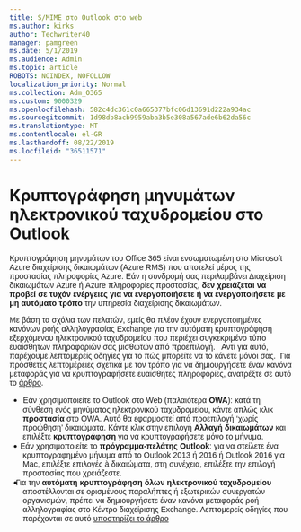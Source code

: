 ```yaml
---
title: S/MIME στο Outlook στο web
ms.author: kirks
author: Techwriter40
manager: pamgreen
ms.date: 5/1/2019
ms.audience: Admin
ms.topic: article
ROBOTS: NOINDEX, NOFOLLOW
localization_priority: Normal
ms.collection: Adm_O365
ms.custom: 9000329
ms.openlocfilehash: 582c4dc361c0a665377bfc06d13691d222a934ac
ms.sourcegitcommit: 1d98db8acb9959aba3b5e308a567ade6b62da56c
ms.translationtype: MT
ms.contentlocale: el-GR
ms.lasthandoff: 08/22/2019
ms.locfileid: "36511571"
---
```

# <a name="encrypt-email-messages-in-outlook"></a>Κρυπτογράφηση μηνυμάτων ηλεκτρονικού ταχυδρομείου στο Outlook

<p><span style="font-size: 10.5pt; font-family: 'Verdana',sans-serif;">Κρυπτογράφηση μηνυμάτων του Office 365 είναι ενσωματωμένη στο Microsoft Azure διαχείρισης δικαιωμάτων (Azure RMS) που αποτελεί μέρος της προστασίας πληροφορίες Azure. Εάν η συνδρομή σας περιλαμβάνει Διαχείριση δικαιωμάτων Azure ή Azure πληροφορίες προστασίας, <strong style="mso-bidi-font-weight: normal;">δεν χρειάζεται να προβεί σε τυχόν ενέργειες για να ενεργοποιήσετε ή να ενεργοποιήσετε με μη αυτόματο τρόπο</strong> την υπηρεσία διαχείρισης δικαιωμάτων.</span></p> <p><span style="font-size: 10.5pt; font-family: 'Verdana',sans-serif;">Με βάση τα σχόλια των πελατών, εμείς θα πλέον έχουν ενεργοποιημένες κανόνων ροής αλληλογραφίας Exchange για την αυτόματη κρυπτογράφηση εξερχόμενου ηλεκτρονικού ταχυδρομείου που περιέχει συγκεκριμένο τύπο ευαίσθητων πληροφοριών σας μισθωτών από προεπιλογή. &nbsp; Αντί για αυτό, παρέχουμε λεπτομερείς οδηγίες για το πώς μπορείτε να το κάνετε μόνοι σας. &nbsp;Για πρόσθετες λεπτομέρειες σχετικά με τον τρόπο για να δημιουργήσετε έναν κανόνα μεταφοράς για να κρυπτογραφήσετε ευαίσθητες πληροφορίες, ανατρέξτε σε αυτό το <a href="https://aka.ms/OmeEtr">άρθρο</a>.</span><u></u><span style="text-decoration: line-through;"></span></p> <ul> <li style="text-indent: -.25in; mso-list: l0 level1 lfo1;"><span style="font-size: 10.5pt; font-family: Symbol; mso-fareast-font-family: Symbol; mso-bidi-font-family: Symbol;"><span style="mso-list: Ignore;">&nbsp;&nbsp; &nbsp; &nbsp; </span> </span> <span style="font-size: 10.5pt; font-family: 'Verdana',sans-serif;">Εάν χρησιμοποιείτε το Outlook στο Web (παλαιότερα <strong style="mso-bidi-font-weight: normal;">OWA</strong>): κατά τη σύνθεση ενός μηνύματος ηλεκτρονικού ταχυδρομείου, κάντε απλώς κλικ <strong>προστασία</strong> στο OWA. Αυτό θα εφαρμοστεί από προεπιλογή &lsquo;χωρίς προώθηση&rsquo; δικαιώματα. Κάντε κλικ στην επιλογή <strong>Αλλαγή δικαιωμάτων</strong> και επιλέξτε <strong>κρυπτογράφηση</strong> για να κρυπτογραφήσετε μόνο το μήνυμα.</span></li> <li style="text-indent: -.25in; mso-list: l0 level1 lfo1;"><span style="font-size: 10.5pt; font-family: 'Verdana',sans-serif;">&nbsp;&nbsp; &nbsp; Εάν χρησιμοποιείτε το <strong style="mso-bidi-font-weight: normal;">πρόγραμμα-πελάτης Outlook</strong>: για να στείλετε ένα κρυπτογραφημένο μήνυμα από το Outlook 2013 ή 2016 ή Outlook 2016 για Mac, επιλέξτε επιλογές &agrave; δικαιώματα, στη συνέχεια, επιλέξτε την επιλογή προστασίας που χρειάζεστε.</span></li> <li style="text-indent: -.25in; mso-list: l0 level1 lfo1;"><span style="font-size: 10.5pt; font-family: 'Verdana',sans-serif;">&nbsp;&nbsp; Για την <strong style="mso-bidi-font-weight: normal;">αυτόματη κρυπτογράφηση όλων ηλεκτρονικού ταχυδρομείου</strong> αποστέλλονται σε ορισμένους παραλήπτες ή εξωτερικών συνεργατών οργανισμών, πρέπει να δημιουργήσετε έναν κανόνα μεταφοράς ροή αλληλογραφίας στο Κέντρο διαχείρισης Exchange. Λεπτομερείς οδηγίες που παρέχονται σε αυτό <span style="color: black;"><a href="https://docs.microsoft.com/office365/securitycompliance/define-mail-flow-rules-to-encrypt-email#create-a-mail-flow-rule-to-encrypt-email-messages-with-the-new-ome-capabilities">υποστηρίζει το άρθρο</a></span></span></li> </ul>

